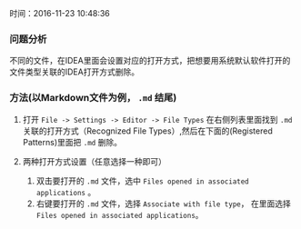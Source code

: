 时间：2016-11-23 10:48:36 

### 问题分析

不同的文件，在IDEA里面会设置对应的打开方式，把想要用系统默认软件打开的文件类型关联的IDEA打开方式删除。

### 方法(以Markdown文件为例， `.md` 结尾)

1. 打开 `File -> Settings -> Editor -> File Types` 在右侧列表里面找到 `.md` 关联的打开方式（Recognized File Types）,然后在下面的(Registered Patterns)里面把 `.md` 删除。

2. 两种打开方式设置（任意选择一种即可）

    1. 双击要打开的 `.md` 文件，选中 `Files opened in associated applications` 。
    2. 右键要打开的 `.md` 文件，选择 `Associate with file type`， 在里面选择 `Files opened in associated applications`。
